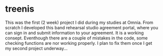 # treenis
This was the first (2 week) project I did during my studies at Omnia. 
From scratch I developed this band rehearsal studio agreement portal, where you can sign in and submit information to your agreement.
It is a working consept. 
Eventhough there are a couple of mistakes in the code, some checking functions are nor working properly.
I plan to fix them once I get my second project underway...
